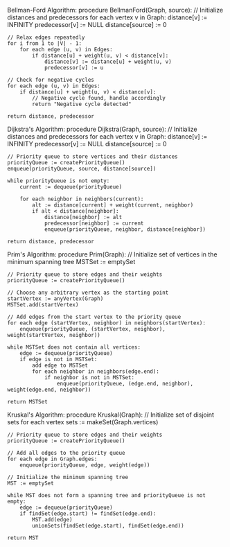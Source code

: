 Bellman-Ford Algorithm:
procedure BellmanFord(Graph, source):
    // Initialize distances and predecessors
    for each vertex v in Graph:
        distance[v] := INFINITY
        predecessor[v] := NULL
    distance[source] := 0
    
    // Relax edges repeatedly
    for i from 1 to |V| - 1:
        for each edge (u, v) in Edges:
            if distance[u] + weight(u, v) < distance[v]:
                distance[v] := distance[u] + weight(u, v)
                predecessor[v] := u
                
    // Check for negative cycles
    for each edge (u, v) in Edges:
        if distance[u] + weight(u, v) < distance[v]:
            // Negative cycle found, handle accordingly
            return "Negative cycle detected"
    
    return distance, predecessor
Dijkstra's Algorithm:
procedure Dijkstra(Graph, source):
    // Initialize distances and predecessors
    for each vertex v in Graph:
        distance[v] := INFINITY
        predecessor[v] := NULL
    distance[source] := 0
    
    // Priority queue to store vertices and their distances
    priorityQueue := createPriorityQueue()
    enqueue(priorityQueue, source, distance[source])
    
    while priorityQueue is not empty:
        current := dequeue(priorityQueue)
        
        for each neighbor in neighbors(current):
            alt := distance[current] + weight(current, neighbor)
            if alt < distance[neighbor]:
                distance[neighbor] := alt
                predecessor[neighbor] := current
                enqueue(priorityQueue, neighbor, distance[neighbor])
    
    return distance, predecessor
Prim's Algorithm:
procedure Prim(Graph):
    // Initialize set of vertices in the minimum spanning tree
    MSTSet := emptySet
    
    // Priority queue to store edges and their weights
    priorityQueue := createPriorityQueue()
    
    // Choose any arbitrary vertex as the starting point
    startVertex := anyVertex(Graph)
    MSTSet.add(startVertex)
    
    // Add edges from the start vertex to the priority queue
    for each edge (startVertex, neighbor) in neighbors(startVertex):
        enqueue(priorityQueue, (startVertex, neighbor), weight(startVertex, neighbor))
    
    while MSTSet does not contain all vertices:
        edge := dequeue(priorityQueue)
        if edge is not in MSTSet:
            add edge to MSTSet
            for each neighbor in neighbors(edge.end):
                if neighbor is not in MSTSet:
                    enqueue(priorityQueue, (edge.end, neighbor), weight(edge.end, neighbor))
    
    return MSTSet
Kruskal's Algorithm:
procedure Kruskal(Graph):
    // Initialize set of disjoint sets for each vertex
    sets := makeSet(Graph.vertices)
    
    // Priority queue to store edges and their weights
    priorityQueue := createPriorityQueue()
    
    // Add all edges to the priority queue
    for each edge in Graph.edges:
        enqueue(priorityQueue, edge, weight(edge))
    
    // Initialize the minimum spanning tree
    MST := emptySet
    
    while MST does not form a spanning tree and priorityQueue is not empty:
        edge := dequeue(priorityQueue)
        if findSet(edge.start) != findSet(edge.end):
            MST.add(edge)
            unionSets(findSet(edge.start), findSet(edge.end))
    
    return MST